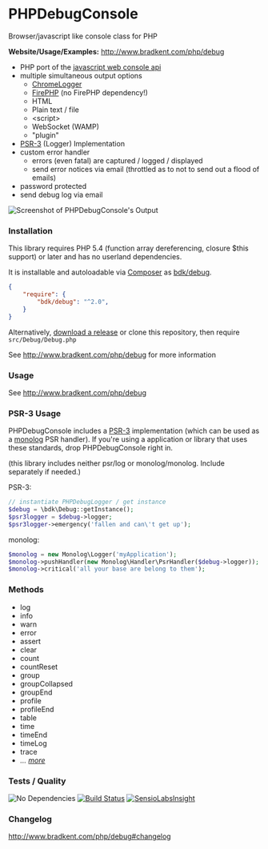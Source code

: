 PHP&#xfeff;Debug&#xfeff;Console
===============

Browser/javascript like console class for PHP

**Website/Usage/Examples:** http://www.bradkent.com/php/debug

  * PHP port of the [javascript web console api](https://developer.mozilla.org/en-US/docs/Web/API/console)
  * multiple simultaneous output options
    * [ChromeLogger](https://craig.is/writing/chrome-logger/techspecs)
    * [FirePHP](http://www.firephp.org/)  (no FirePHP dependency!)
    * HTML
    * Plain text / file
    * &lt;script&gt;
    * WebSocket (WAMP)
    * "plugin"
  * [PSR-3](https://github.com/php-fig/fig-standards/blob/master/accepted/PSR-3-logger-interface.md) (Logger) Implementation
  * custom error handler
    * errors (even fatal) are captured / logged / displayed
    * send error notices via email (throttled as to not to send out a flood of emails)
  * password protected
  * send debug log via email

![Screenshot of PHPDebugConsole's Output](http://www.bradkent.com/images/php/screenshot_1.4.png)

### Installation
This library requires PHP 5.4 (function array dereferencing, closure $this support) or later and has no userland dependencies.

It is installable and autoloadable via [Composer](https://getcomposer.org/) as [bdk/debug](https://packagist.org/packages/bdk/debug).

```json
{
    "require": {
        "bdk/debug": "^2.0",
    }
}
```
Alternatively, [download a release](https://github.com/bkdotcom/PHPDebugConsole/releases) or clone this repository, then require `src/Debug/Debug.php`

See http://www.bradkent.com/php/debug for more information

### Usage

See http://www.bradkent.com/php/debug

### PSR-3 Usage

PHPDebugConsole includes a [PSR-3](https://github.com/php-fig/fig-standards/blob/master/accepted/PSR-3-logger-interface.md) implementation (which can be used as a [monolog](https://github.com/Seldaek/monolog) PSR handler).  If you're using a application or library that uses these standards, drop PHPDebugConsole right in.

(this library includes neither psr/log or monolog/monolog.  Include separately if needed.)

PSR-3:
```php
// instantiate PHPDebugLogger / get instance
$debug = \bdk\Debug::getInstance();
$psr3logger = $debug->logger;
$psr3logger->emergency('fallen and can\'t get up');
```

monolog:
```php
$monolog = new Monolog\Logger('myApplication');
$monolog->pushHandler(new Monolog\Handler\PsrHandler($debug->logger));
$monolog->critical('all your base are belong to them');
```

### Methods

  * log
  * info
  * warn
  * error
  * assert
  * clear
  * count
  * countReset
  * group
  * groupCollapsed
  * groupEnd
  * profile
  * profileEnd
  * table
  * time
  * timeEnd
  * timeLog
  * trace
  * *&hellip; [more](http://www.bradkent.com/php/debug#methods)*

### Tests / Quality
![No Dependencies](https://img.shields.io/badge/dependencies-none-333333.svg)
[![Build Status](https://img.shields.io/travis/bkdotcom/PHPDebugConsole/master.svg)](https://travis-ci.org/bkdotcom/PHPDebugConsole)
[![SensioLabsInsight](https://img.shields.io/sensiolabs/i/789295b4-6040-4367-8fd5-b04a6f0d7a0c.svg)](https://insight.sensiolabs.com/projects/789295b4-6040-4367-8fd5-b04a6f0d7a0c)

### Changelog
http://www.bradkent.com/php/debug#changelog
